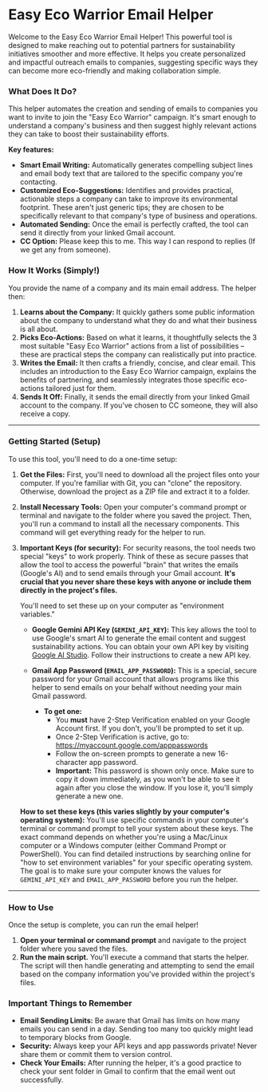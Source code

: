 # Easy Eco Warrior Email Helper

Welcome to the Easy Eco Warrior Email Helper! This powerful tool is designed to make reaching out to potential partners for sustainability initiatives smoother and more effective. It helps you create personalized and impactful outreach emails to companies, suggesting specific ways they can become more eco-friendly and making collaboration simple.

### What Does It Do?

This helper automates the creation and sending of emails to companies you want to invite to join the "Easy Eco Warrior" campaign. It's smart enough to understand a company's business and then suggest highly relevant actions they can take to boost their sustainability efforts.

**Key features:**

* **Smart Email Writing:** Automatically generates compelling subject lines and email body text that are tailored to the specific company you're contacting.
* **Customized Eco-Suggestions:** Identifies and provides practical, actionable steps a company can take to improve its environmental footprint. These aren't just generic tips; they are chosen to be specifically relevant to that company's type of business and operations.
* **Automated Sending:** Once the email is perfectly crafted, the tool can send it directly from your linked Gmail account.
* **CC Option:** Please keep this to me. This way I can respond to replies (If we get any from someone).

### How It Works (Simply!)

You provide the name of a company and its main email address. The helper then:

1.  **Learns about the Company:** It quickly gathers some public information about the company to understand what they do and what their business is all about.
2.  **Picks Eco-Actions:** Based on what it learns, it thoughtfully selects the 3 most suitable "Easy Eco Warrior" actions from a list of possibilities – these are practical steps the company can realistically put into practice.
3.  **Writes the Email:** It then crafts a friendly, concise, and clear email. This includes an introduction to the Easy Eco Warrior campaign, explains the benefits of partnering, and seamlessly integrates those specific eco-actions tailored just for them.
4.  **Sends It Off:** Finally, it sends the email directly from your linked Gmail account to the company. If you've chosen to CC someone, they will also receive a copy.

---

### Getting Started (Setup)

To use this tool, you'll need to do a one-time setup:

1.  **Get the Files:** First, you'll need to download all the project files onto your computer. If you're familiar with Git, you can "clone" the repository. Otherwise, download the project as a ZIP file and extract it to a folder.

2.  **Install Necessary Tools:** Open your computer's command prompt or terminal and navigate to the folder where you saved the project. Then, you'll run a command to install all the necessary components. This command will get everything ready for the helper to run.

3.  **Important Keys (for security):**
    For security reasons, the tool needs two special "keys" to work properly. Think of these as secure passes that allow the tool to access the powerful "brain" that writes the emails (Google's AI) and to send emails through your Gmail account. **It's crucial that you never share these keys with anyone or include them directly in the project's files.**

    You'll need to set these up on your computer as "environment variables."

    * **Google Gemini API Key (`GEMINI_API_KEY`):** This key allows the tool to use Google's smart AI to generate the email content and suggest sustainability actions. You can obtain your own API key by visiting [Google AI Studio](https://aistudio.google.com/). Follow their instructions to create a new API key.

    * **Gmail App Password (`EMAIL_APP_PASSWORD`):** This is a special, secure password for your Gmail account that allows programs like this helper to send emails on your behalf without needing your main Gmail password.
        * **To get one:**
            * You **must** have 2-Step Verification enabled on your Google Account first. If you don't, you'll be prompted to set it up.
            * Once 2-Step Verification is active, go to: https://myaccount.google.com/apppasswords
            * Follow the on-screen prompts to generate a new 16-character app password.
            * **Important:** This password is shown only once. Make sure to copy it down immediately, as you won't be able to see it again after you close the window. If you lose it, you'll simply generate a new one.

    **How to set these keys (this varies slightly by your computer's operating system):**
    You'll use specific commands in your computer's terminal or command prompt to tell your system about these keys. The exact command depends on whether you're using a Mac/Linux computer or a Windows computer (either Command Prompt or PowerShell). You can find detailed instructions by searching online for "how to set environment variables" for your specific operating system. The goal is to make sure your computer knows the values for `GEMINI_API_KEY` and `EMAIL_APP_PASSWORD` before you run the helper.

---

### How to Use

Once the setup is complete, you can run the email helper!

1.  **Open your terminal or command prompt** and navigate to the project folder where you saved the files.
2.  **Run the main script.** You'll execute a command that starts the helper. The script will then handle generating and attempting to send the email based on the company information you've provided within the project's files.

### Important Things to Remember

* **Email Sending Limits:** Be aware that Gmail has limits on how many emails you can send in a day. Sending too many too quickly might lead to temporary blocks from Google.
* **Security:** Always keep your API keys and app passwords private! Never share them or commit them to version control.
* **Check Your Emails:** After running the helper, it's a good practice to check your sent folder in Gmail to confirm that the email went out successfully.
